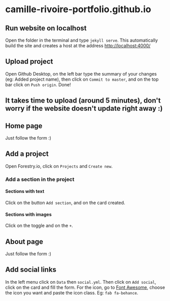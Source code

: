 # camille-rivoire-portfolio.github.io

## Run website on localhost

Open the folder in the terminal and type `jekyll serve`. This automatically build the site and creates a host at the address [http://localhost:4000/](http://localhost:4000/)

## Upload project

Open Github Desktop, on the left bar type the summary of your changes (eg: Added project name), then click on `Commit to master`, and on the top bar click on `Push origin`. Done!

## It takes time to upload (around 5 minutes), don't worry if the website doesn't update right away :)

## Home page

Just follow the form :)

## Add a project

Open Forestry.io, click on `Projects` and `Create new`. 

### Add a section in the project

#### Sections with text

Click on the button `Add section`, and on the card created. 

#### Sections with images

Click on the toggle and on the `+`.

## About page

Just follow the form :)

## Add social links

In the left menu click on `Data` then `social.yml`. Then click on `Add social`, click on the card and fill the form. For the icon, go to [Font Awesome](https://fontawesome.com/), choose the icon you want and paste the icon class. Eg: `fab fa-behance`.